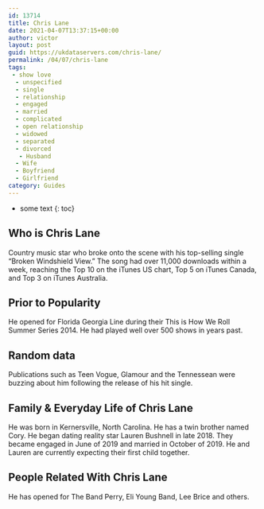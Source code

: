 ```yaml
---
id: 13714
title: Chris Lane
date: 2021-04-07T13:37:15+00:00
author: victor
layout: post
guid: https://ukdataservers.com/chris-lane/
permalink: /04/07/chris-lane
tags:
 - show love
  - unspecified
  - single
  - relationship
  - engaged
  - married
  - complicated
  - open relationship
  - widowed
  - separated
  - divorced
   - Husband
  - Wife
  - Boyfriend
  - Girlfriend
category: Guides
---
```


* some text
{: toc}


## Who is Chris Lane



Country music star who broke onto the scene with his top-selling single &#8220;Broken Windshield View.&#8221; The song had over 11,000 downloads within a week, reaching the Top 10 on the iTunes US chart, Top 5 on iTunes Canada, and Top 3 on iTunes Australia.

                
                
                
## Prior to Popularity



He opened for Florida Georgia Line during their This is How We Roll Summer Series 2014. He had played well over 500 shows in years past.

                
                
                
## Random data



Publications such as Teen Vogue, Glamour and the Tennessean were buzzing about him following the release of his hit single.

                
                
                
## Family & Everyday Life of Chris Lane



He was born in Kernersville, North Carolina. He has a twin brother named Cory. He began dating reality star Lauren Bushnell in late 2018. They became engaged in June of 2019 and married in October of 2019. He and Lauren are currently expecting their first child together. 

                
                
                
## People Related With Chris Lane



He has opened for The Band Perry, Eli Young Band, Lee Brice and others.

                
              
            
          
          
          